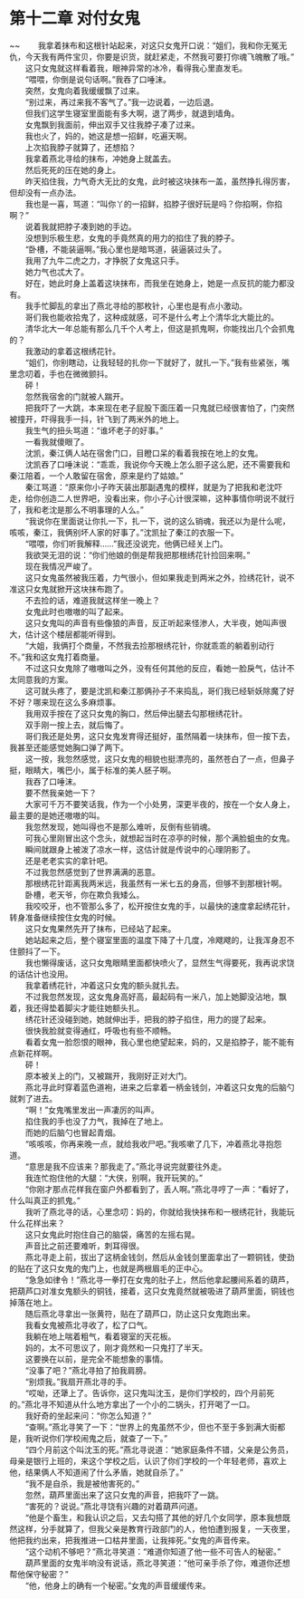 # 第十二章 对付女鬼

~~
            　　我拿着抹布和这根针站起来，对这只女鬼开口说：“姐们，我和你无冤无仇，今天我有两件宝贝，你要是识货，就赶紧走，不然我可要打你魂飞魄散了哦。”<br>　　这只女鬼就这样看着我，眼神异常的冰冷，看得我心里直发毛。<br>　　“喂喂，你倒是说句话啊。”我吞了口唾沫。<br>　　突然，女鬼向着我缓缓飘了过来。<br>　　“别过来，再过来我不客气了。”我一边说着，一边后退。<br>　　但我们这学生寝室里面能有多大啊，退了两步，就退到墙角。<br>　　女鬼飘到我面前，伸出双手又往我脖子凑了过来。<br>　　我也火了，妈的，她这是想一招鲜，吃遍天啊。<br>　　上次掐我脖子就算了，还想掐？<br>　　我拿着燕北寻给的抹布，冲她身上就盖去。<br>　　然后死死的压在她的身上。<br>　　昨天掐住我，力气奇大无比的女鬼，此时被这块抹布一盖，虽然挣扎得厉害，但却没有一点办法。<br>　　我也是一喜，骂道：“叫你丫的一招鲜，掐脖子很好玩是吗？你掐啊，你掐啊？”<br>　　说着我就把脖子凑到她的手边。<br>　　没想到乐极生悲，女鬼的手竟然真的用力的掐住了我的脖子。<br>　　“卧槽，不能装逼啊。”我心里也是暗骂道，装逼装过头了。<br>　　我用了九牛二虎之力，才挣脱了女鬼这只手。<br>　　她力气也忒大了。<br>　　好在，她此时身上盖着这块抹布，而我坐在她身上，她是一点反抗的能力都没有。<br>　　我手忙脚乱的拿出了燕北寻给的那枚针，心里也是有点小激动。<br>　　哥们我也能收拾鬼了，这种成就感，可不是什么考上个清华北大能比的。<br>　　清华北大一年总能有那么几千个人考上，但这是抓鬼啊，你能找出几个会抓鬼的？<br>　　我激动的拿着这根绣花针。<br>　　“姐们，你别瞎动，让我轻轻的扎你一下就好了，就扎一下。”我有些紧张，嘴里念叨着，手也在微微颤抖。<br>　　砰！<br>　　忽然我宿舍的门就被人踹开。<br>　　把我吓了一大跳，本来现在老子屁股下面压着一只鬼就已经很害怕了，门突然被撞开，吓得我手一抖，针飞到了两米外的地上。<br>　　我生气的扭头骂道：“谁坏老子的好事。”<br>　　一看我就傻眼了。<br>　　沈凯，秦江俩人站在宿舍门口，目瞪口呆的看着我按在地上的女鬼。<br>　　沈凯吞了口唾沫说：“乖乖，我说你今天晚上怎么胆子这么肥，还不需要我和秦江陪着，一个人敢留在宿舍，原来是约了姑娘。”<br>　　秦江骂道：“原来你小子昨天装出那副遇鬼的模样，就是为了把我和老沈吓走，给你创造二人世界吧，没看出来，你小子心计很深嘛，这种事情你明说不就行了，我和老沈是那么不明事理的人么。”<br>　　“我说你在里面说让你扎一下，扎一下，说的这么销魂，我还以为是什么呢，咳咳，秦江，我俩别坏人家的好事了。”沈凯扯了秦江的衣服一下。<br>　　“喂喂，你们听我解释……”我还没说完，他俩已经关上门。<br>　　我欲哭无泪的说：“你们他娘的倒是帮我把那根绣花针捡回来啊。”<br>　　现在我情况严峻了。<br>　　这只女鬼虽然被我压着，力气很小，但如果我走到两米之外，捡绣花针，说不准这只女鬼就掀开这块抹布跑了。<br>　　不去捡的话，难道我就这样坐一晚上？<br>　　女鬼此时也嗷嗷的叫了起来。<br>　　这只女鬼叫的声音有些像狼的声音，反正听起来怪渗人，大半夜，她叫声很大，估计这个楼层都能听得到。<br>　　“大姐，我俩打个商量，不然我去捡那根绣花针，你就乖乖的躺着别动行不。”我和这女鬼打着商量。<br>　　不过这只女鬼除了嗷嗷叫之外，没有任何其他的反应，看她一脸戾气，估计不太同意我的方案。<br>　　这可就头疼了，要是沈凯和秦江那俩孙子不来捣乱，哥们我已经斩妖除魔了好不好？哪来现在这么多麻烦事。<br>　　我用双手按在了这只女鬼的胸口，然后伸出腿去勾那根绣花针。<br>　　双手刚一按上去，就后悔了。<br>　　哥们我还是处男，这只女鬼发育得还挺好，虽然隔着一块抹布，但一按下去，我甚至还能感觉她胸口弹了两下。<br>　　这一按，我忽然感觉，这只女鬼的相貌也挺漂亮的，虽然苍白了一点，但鼻子挺，眼睛大，嘴巴小，属于标准的美人胚子啊。<br>　　我吞了口唾沫。<br>　　要不然我亲她一下？<br>　　大家可千万不要笑话我，作为一个小处男，深更半夜的，按在一个女人身上，最主要的是她还嗷嗷的叫。<br>　　我忽然发现，她叫得也不是那么难听，反倒有些销魂。<br>　　可我心里刚冒出这个念头，就想起当时在凉亭的时候，那个满脸蛆虫的女鬼。<br>　　瞬间就跟身上被泼了凉水一样，这估计就是传说中的心理阴影了。<br>　　还是老老实实的拿针吧。<br>　　不过我忽然感觉到了世界满满的恶意。<br>　　那根绣花针距离我两米远，我虽然有一米七五的身高，但够不到那根针啊。<br>　　卧槽，老天爷，你在欺负我矮么。<br>　　我咬咬牙，也不管那么多了，松开按住女鬼的手，以最快的速度拿起绣花针，转身准备继续按住女鬼的时候。<br>　　这只女鬼果然先开了抹布，已经站了起来。<br>　　她站起来之后，整个寝室里面的温度下降了十几度，冷飕飕的，让我浑身忍不住颤抖了一下。<br>　　我也懒得废话，这只女鬼眼睛里面都快喷火了，显然生气得要死，我再说求饶的话估计也没用。<br>　　我拿着绣花针，冲着这只女鬼的额头就扎去。<br>　　不过我忽然发现，这女鬼身高好高，最起码有一米八，加上她脚没沾地，飘着，我还得垫着脚尖才能往她额头扎。<br>　　绣花针还没碰到她，她就伸出手，把我的脖子掐住，用力的提了起来。<br>　　很快我脸就变得通红，呼吸也有些不顺畅。<br>　　看着女鬼一脸怨恨的眼神，我心里也绝望起来，妈的，又是掐脖子，能不能有点新花样啊。<br>　　砰！<br>　　原本被关上的门，又被踹开，我刚好正对大门。<br>　　燕北寻此时穿着蓝色道袍，进来之后拿着一柄金钱剑，冲着这只女鬼的后脑勺就刺了进去。<br>　　“啊！”女鬼嘴里发出一声凄厉的叫声。<br>　　掐住我的手也没了力气，我掉在了地上。<br>　　而她的后脑勺也冒起青烟。<br>　　“咳咳咳，你再来晚一点，就给我收尸吧。”我咳嗽了几下，冲着燕北寻抱怨道。<br>　　“意思是我不应该来？那我走了。”燕北寻说完就要往外走。<br>　　我连忙抱住他的大腿：“大侠，别啊，我开玩笑的。”<br>　　“你刚才那点花样我在窗户外都看到了，丢人啊。”燕北寻哼了一声：“看好了，什么叫真正的抓鬼。”<br>　　我听了燕北寻的话，心里念叨：妈的，你就给我快抹布和一根绣花针，我能玩什么花样出来？<br>　　这只女鬼此时抱住自己的脑袋，痛苦的左摇右晃。<br>　　声音比之前还要难听，刺耳得很。<br>　　燕北寻走上前，拔出了这柄金钱剑，然后从金钱剑里面拿出了一颗铜钱，使劲的贴在了这只女鬼的鬼门上，也就是两根眉毛的正中心。<br>　　“急急如律令！”燕北寻一拳打在女鬼的肚子上，然后他拿起腰间系着的葫芦，把葫芦口对准女鬼额头的铜钱，接着，这只女鬼竟然就被吸进了葫芦里面，铜钱也掉落在地上。<br>　　随后燕北寻拿出一张黄符，贴在了葫芦口，防止这只女鬼跑出来。<br>　　我看女鬼被燕北寻收了，松了口气。<br>　　我躺在地上喘着粗气，看着寝室的天花板。<br>　　妈的，太不可思议了，刚才竟然和一只鬼打了半天。<br>　　这要换在以前，是完全不能想象的事情。<br>　　“没事了吧？”燕北寻拍了拍我肩膀。<br>　　“别烦我。”我扇开燕北寻的手。<br>　　“哎呦，还犟上了。告诉你，这只鬼叫沈玉，是你们学校的，四个月前死的。”燕北寻不知道从什么地方拿出了一个小的二锅头，打开喝了一口。<br>　　我好奇的坐起来问：“你怎么知道？”<br>　　“查啊。”燕北寻笑了一下：“世界上的鬼虽然不少，但也不至于多到满大街都是，我听说你们学校闹鬼之后，就查了一下。”<br>　　“四个月前这个叫沈玉的死。”燕北寻说道：“她家庭条件不错，父亲是公务员，母亲是银行上班的，来这个学校之后，认识了你们学校的一个年轻老师，喜欢上他，结果俩人不知道闹了什么矛盾，她就自杀了。”<br>　　“我不是自杀，我是被他害死的。”<br>　　忽然，葫芦里面出来了这只女鬼的声音，把我吓了一跳。<br>　　“害死的？说说。”燕北寻饶有兴趣的对着葫芦问道。<br>　　“他是个畜生，和我认识之后，又去勾搭了其他的好几个女同学，原本我想既然这样，分手就算了，但我父亲是教育行政部门的人，他怕遭到报复，一天夜里，他把我约出来，把我推进一口枯井里面，让我摔死。”女鬼的声音传来。<br>　　“这个动机不够吧？”燕北寻笑道：“难道你知道了他一些不可告人的秘密。”<br>　　葫芦里面的女鬼半响没有说话，燕北寻笑道：“他可亲手杀了你，难道你还想帮他保守秘密？”<br>　　“他，他身上的确有一个秘密。”女鬼的声音缓缓传来。<br>　　
	